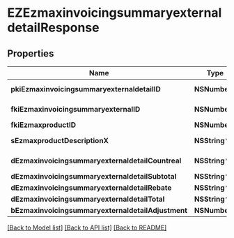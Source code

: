 # EZEzmaxinvoicingsummaryexternaldetailResponse

## Properties
Name | Type | Description | Notes
------------ | ------------- | ------------- | -------------
**pkiEzmaxinvoicingsummaryexternaldetailID** | **NSNumber*** | The unique ID of the Ezmaxinvoicingsummaryexternaldetail | [optional] 
**fkiEzmaxinvoicingsummaryexternalID** | **NSNumber*** | The unique ID of the Ezmaxinvoicingsummaryexternal | [optional] 
**fkiEzmaxproductID** | **NSNumber*** | The unique ID of the Ezmaxproduct | 
**sEzmaxproductDescriptionX** | **NSString*** | The description of the Ezmaxproduct in the language of the requester | 
**dEzmaxinvoicingsummaryexternaldetailCountreal** | **NSString*** | The count item invoiced for the product | 
**dEzmaxinvoicingsummaryexternaldetailSubtotal** | **NSString*** | The subtotal invoiced for the product | 
**dEzmaxinvoicingsummaryexternaldetailRebate** | **NSString*** | The rebate for the product | 
**dEzmaxinvoicingsummaryexternaldetailTotal** | **NSString*** | The total invoiced for the product | 
**bEzmaxinvoicingsummaryexternaldetailAdjustment** | **NSNumber*** | Whether it&#39;s an adjustment | 

[[Back to Model list]](../README.md#documentation-for-models) [[Back to API list]](../README.md#documentation-for-api-endpoints) [[Back to README]](../README.md)



